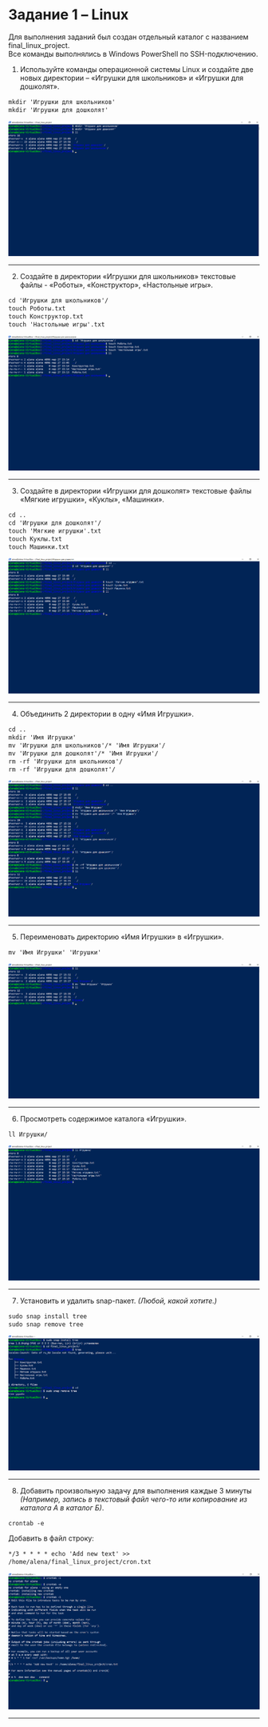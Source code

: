 # Задание 1 – Linux
Для выполнения заданий был создан отдельный каталог с названием final_linux_project.<br>
Все команды выполнялись в Windows PowerShell по SSH-подключению.

1. Используйте команды операционной системы Linux и создайте две новых директории – «Игрушки для школьников» и «Игрушки для дошколят».

```
mkdir 'Игрушки для школьников'
mkdir 'Игрушки для дошколят'
```

![Task_1](./images/task_1.png)

***

2. Создайте в директории «Игрушки для школьников» текстовые файлы - «Роботы», «Конструктор», «Настольные игры».

```
cd 'Игрушки для школьников'/
touch Роботы.txt
touch Конструктор.txt
touch 'Настольные игры'.txt
```

![Task_2](./images/task_2.png)

***

3. Создайте в директории «Игрушки для дошколят» текстовые файлы «Мягкие игрушки», «Куклы», «Машинки».

```
cd ..
cd 'Игрушки для дошколят'/
touch 'Мягкие игрушки'.txt
touch Куклы.txt
touch Машинки.txt
```

![Task_3](./images/task_3.png)

***

4.  Объединить 2 директории в одну «Имя Игрушки».

```
cd ..
mkdir 'Имя Игрушки'
mv 'Игрушки для школьников'/* 'Имя Игрушки'/
mv 'Игрушки для дошколят'/* 'Имя Игрушки'/
rm -rf 'Игрушки для школьников'/
rm -rf 'Игрушки для дошколят'/
```

![Task_4](./images/task_4.png)

***

5. Переименовать директорию «Имя Игрушки» в «Игрушки».

```
mv 'Имя Игрушки' 'Игрушки'
```

![Task_5](./images/task_5.png)

***

6. Просмотреть содержимое каталога «Игрушки».

```
ll Игрушки/
```

![Task_6](./images/task_6.png)

***

7. Установить и удалить snap-пакет. *(Любой, какой хотите.)*

```
sudo snap install tree
sudo snap remove tree
```

![Task_7](./images/task_7.png)

***

8. Добавить произвольную задачу для выполнения каждые 3 минуты *(Например, запись в текстовый файл чего-то или копирование из каталога А в каталог Б)*.

```
crontab -e
```

Добавить в файл строку:

```
*/3 * * * * echo 'Add new text' >> /home/alena/final_linux_project/cron.txt
```

![Task_8](./images/task_8.png)

***
